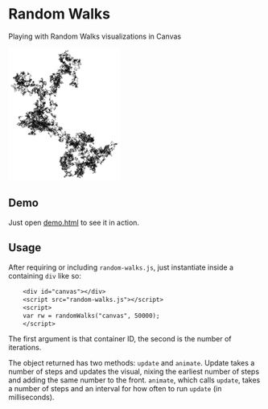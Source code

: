 # Random Walks
Playing with Random Walks visualizations in Canvas

![an example](example.png)

## Demo
Just open [demo.html](demo.html) to see it in action.

## Usage

After requiring or including `random-walks.js`, just instantiate inside a containing `div` like so:

    	<div id="canvas"></div>
    	<script src="random-walks.js"></script>
    	<script>
		var rw = randomWalks("canvas", 50000);
    	</script>

The first argument is that container ID, the second is the number of iterations.

The object returned has two methods: `update` and `animate`. Update takes a number of steps and updates the visual, nixing the earliest number of steps and adding the same number to the front. `animate`, which calls `update`, takes a number of steps and an interval for how often to run `update` (in milliseconds).